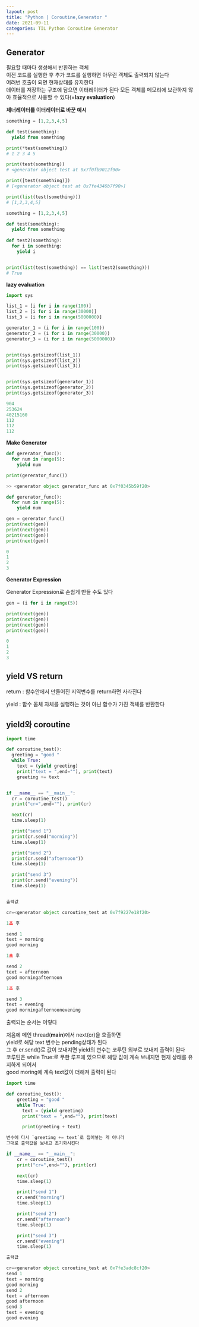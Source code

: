 ```yaml
---
layout: post
title: "Python | Coroutine,Generator "
date: 2021-09-11
categories: TIL Python Coroutine Generator
---
```


## Generator

필요할 때마다 생성해서 반환하는 객체  
이전 코드를 실행한 후 추가 코드를 실행하면 아무런 객체도 출력되지 않는다  
여러번 호출이 되면 현재상태를 유지한다  
데이터를 저장하는 구조에 담으면 이터레이터가 된다
모든 객체를 메모리에 보관하지 않아 효율적으로 사용할 수 있다(=**lazy evaluation**)  

**제너레이터를 이터레이터로 바꾼 예시**

```python
something = [1,2,3,4,5]

def test(something):
  yield from something

print(*test(something))
# 1 2 3 4 5

print(test(something))
# <generator object test at 0x7f0fb9012f90>

print([test(something)])
# [<generator object test at 0x7fe4346b7f90>]

print(list(test(something)))
# [1,2,3,4,5]
```

```python
something = [1,2,3,4,5]

def test(something):
  yield from something
  
def test2(something):
  for i in something:
    yield i


print(list(test(something)) == list(test2(something)))
# True
```

**lazy evaluation**

```python
import sys

list_1 = [i for i in range(100)]
list_2 = [i for i in range(30000)]
list_3 = [i for i in range(5000000)]

generator_1 = (i for i in range(100))
generator_2 = (i for i in range(30000))
generator_3 = (i for i in range(5000000))


print(sys.getsizeof(list_1))
print(sys.getsizeof(list_2))
print(sys.getsizeof(list_3))


print(sys.getsizeof(generator_1))
print(sys.getsizeof(generator_2))
print(sys.getsizeof(generator_3))

904
253624
40215160
112
112
112
```

**Make Generator**

```python
def gererator_func():
  for num in range(5):
    yield num

print(gererator_func())

>> <generator object gererator_func at 0x7f0345b59f20>
```

```python
def gererator_func():
  for num in range(5):
    yield num

gen = gererator_func()
print(next(gen))
print(next(gen))
print(next(gen))
print(next(gen))

0
1
2
3
```

**Generator Expression**

Generator Expression로 손쉽게 만들 수도 있다

```python
gen = (i for i in range(5))

print(next(gen))
print(next(gen))
print(next(gen))
print(next(gen))

0
1
2
3
```

## yield VS return

return : 함수안에서 만들어진 지역변수를 return하면 사라진다

yield : 함수 몸체 자체를 실행하는 것이 아닌 함수가 가진 객체를 반환한다

## yield와 coroutine

```python
import time

def coroutine_test():
  greeting = "good "
  while True:
    text = (yield greeting)
    print("text = ",end=""), print(text)
    greeting += text


if __name__ == "__main__":
  cr = coroutine_test()
  print("cr=",end=""), print(cr)

  next(cr)
  time.sleep(1)

  print("send 1")
  print(cr.send("morning"))
  time.sleep(1)

  print("send 2")
  print(cr.send("afternoon"))
  time.sleep(1)

  print("send 3")
  print(cr.send("evening"))
  time.sleep(1)


출력값

cr=<generator object coroutine_test at 0x7f9227e18f20>

1초 후

send 1
text = morning
good morning

1초 후

send 2
text = afternoon
good morningafternoon

1초 후

send 3
text = evening
good morningafternoonevening
```

출력되는 순서는 이렇다

처음에 메인 thread(**main**)에서 next(cr)을 호출하면  
yield로 해당 text 변수는 pending상태가 된다  
그 후 er.send()로 값이 보내지면 yield의 변수는 코루틴 외부로 보내져 출력이 된다  
코루틴은 while True:로 무한 루프에 있으므로 해당 값이 계속 보내지면 현재 상태를 유지하게 되어서  
good moring에 계속 text값이 더해져 출력이 된다

```python
import time

def coroutine_test():
    greeting = "good "
    while True:
      text = (yield greeting)
      print("text = ",end=""), print(text)

      print(greeting + text)

변수에 다시 `greeting += text`로 집어넣는 게 아니라
그대로 출력값을 보내고 초기화시킨다

if __name__ == "__main__":
    cr = coroutine_test()
    print("cr=",end=""), print(cr)

    next(cr)
    time.sleep(1)

    print("send 1")
    cr.send("morning")
    time.sleep(1)

    print("send 2")
    cr.send("afternoon")
    time.sleep(1)

    print("send 3")
    cr.send("evening")
    time.sleep(1)

출력값

cr=<generator object coroutine_test at 0x7fe3adc8cf20>
send 1
text = morning
good morning
send 2
text = afternoon
good afternoon
send 3
text = evening
good evening
```
